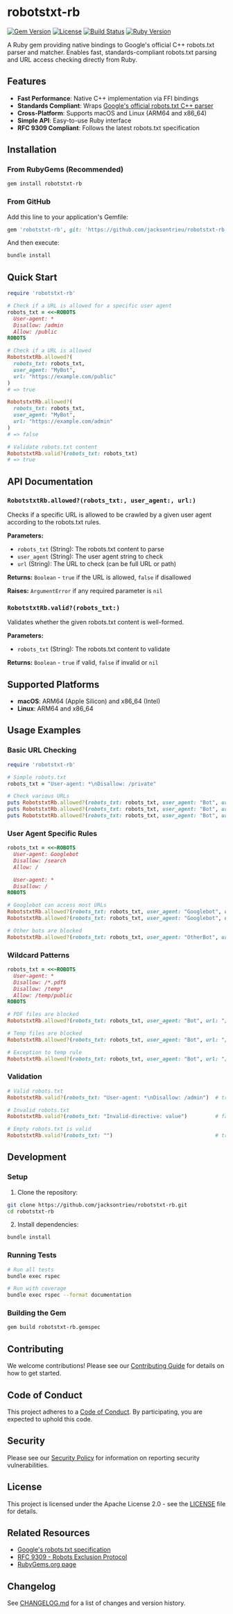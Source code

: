 # robotstxt-rb

[![Gem Version](https://badge.fury.io/rb/robotstxt-rb.svg)](https://badge.fury.io/rb/robotstxt-rb)
[![License](https://img.shields.io/badge/license-Apache%202.0-blue.svg)](https://opensource.org/licenses/Apache-2.0)
[![Build Status](https://github.com/jacksontrieu/robotstxt-rb/workflows/CI/badge.svg)](https://github.com/jacksontrieu/robotstxt-rb/actions)
[![Ruby Version](https://img.shields.io/badge/ruby-%3E%3D%202.0-brightgreen.svg)](https://www.ruby-lang.org/)

A Ruby gem providing native bindings to Google's official C++ robots.txt parser and matcher. Enables fast, standards-compliant robots.txt parsing and URL access checking directly from Ruby.

## Features

- **Fast Performance**: Native C++ implementation via FFI bindings
- **Standards Compliant**: Wraps [Google's official robots.txt C++ parser](https://github.com/google/robotstxt)
- **Cross-Platform**: Supports macOS and Linux (ARM64 and x86_64)
- **Simple API**: Easy-to-use Ruby interface
- **RFC 9309 Compliant**: Follows the latest robots.txt specification

## Installation

### From RubyGems (Recommended)

```bash
gem install robotstxt-rb
```

### From GitHub

Add this line to your application's Gemfile:

```ruby
gem 'robotstxt-rb', git: 'https://github.com/jacksontrieu/robotstxt-rb.git'
```

And then execute:

```bash
bundle install
```

## Quick Start

```ruby
require 'robotstxt-rb'

# Check if a URL is allowed for a specific user agent
robots_txt = <<~ROBOTS
  User-agent: *
  Disallow: /admin
  Allow: /public
ROBOTS

# Check if a URL is allowed
RobotstxtRb.allowed?(
  robots_txt: robots_txt,
  user_agent: "MyBot",
  url: "https://example.com/public"
)
# => true

RobotstxtRb.allowed?(
  robots_txt: robots_txt,
  user_agent: "MyBot",
  url: "https://example.com/admin"
)
# => false

# Validate robots.txt content
RobotstxtRb.valid?(robots_txt: robots_txt)
# => true
```

## API Documentation

### `RobotstxtRb.allowed?(robots_txt:, user_agent:, url:)`

Checks if a specific URL is allowed to be crawled by a given user agent according to the robots.txt rules.

**Parameters:**
- `robots_txt` (String): The robots.txt content to parse
- `user_agent` (String): The user agent string to check
- `url` (String): The URL to check (can be full URL or path)

**Returns:** `Boolean` - `true` if the URL is allowed, `false` if disallowed

**Raises:** `ArgumentError` if any required parameter is `nil`

### `RobotstxtRb.valid?(robots_txt:)`

Validates whether the given robots.txt content is well-formed.

**Parameters:**
- `robots_txt` (String): The robots.txt content to validate

**Returns:** `Boolean` - `true` if valid, `false` if invalid or `nil`

## Supported Platforms

- **macOS**: ARM64 (Apple Silicon) and x86_64 (Intel)
- **Linux**: ARM64 and x86_64

## Usage Examples

### Basic URL Checking

```ruby
require 'robotstxt-rb'

# Simple robots.txt
robots_txt = "User-agent: *\nDisallow: /private"

# Check various URLs
puts RobotstxtRb.allowed?(robots_txt: robots_txt, user_agent: "Bot", url: "/public")     # true
puts RobotstxtRb.allowed?(robots_txt: robots_txt, user_agent: "Bot", url: "/private")    # false
puts RobotstxtRb.allowed?(robots_txt: robots_txt, user_agent: "Bot", url: "/private/")   # false
```

### User Agent Specific Rules

```ruby
robots_txt = <<~ROBOTS
  User-agent: Googlebot
  Disallow: /search
  Allow: /

  User-agent: *
  Disallow: /
ROBOTS

# Googlebot can access most URLs
RobotstxtRb.allowed?(robots_txt: robots_txt, user_agent: "Googlebot", url: "/")           # true
RobotstxtRb.allowed?(robots_txt: robots_txt, user_agent: "Googlebot", url: "/search")     # false

# Other bots are blocked
RobotstxtRb.allowed?(robots_txt: robots_txt, user_agent: "OtherBot", url: "/")            # false
```

### Wildcard Patterns

```ruby
robots_txt = <<~ROBOTS
  User-agent: *
  Disallow: /*.pdf$
  Disallow: /temp*
  Allow: /temp/public
ROBOTS

# PDF files are blocked
RobotstxtRb.allowed?(robots_txt: robots_txt, user_agent: "Bot", url: "/document.pdf")     # false

# Temp files are blocked
RobotstxtRb.allowed?(robots_txt: robots_txt, user_agent: "Bot", url: "/temp/file")       # false

# Exception to temp rule
RobotstxtRb.allowed?(robots_txt: robots_txt, user_agent: "Bot", url: "/temp/public")     # true
```

### Validation

```ruby
# Valid robots.txt
RobotstxtRb.valid?(robots_txt: "User-agent: *\nDisallow: /admin")  # true

# Invalid robots.txt
RobotstxtRb.valid?(robots_txt: "Invalid-directive: value")         # false

# Empty robots.txt is valid
RobotstxtRb.valid?(robots_txt: "")                                 # true
```

## Development

### Setup

1. Clone the repository:
```bash
git clone https://github.com/jacksontrieu/robotstxt-rb.git
cd robotstxt-rb
```

2. Install dependencies:
```bash
bundle install
```

### Running Tests

```bash
# Run all tests
bundle exec rspec

# Run with coverage
bundle exec rspec --format documentation
```

### Building the Gem

```bash
gem build robotstxt-rb.gemspec
```

## Contributing

We welcome contributions! Please see our [Contributing Guide](CONTRIBUTING.md) for details on how to get started.

## Code of Conduct

This project adheres to a [Code of Conduct](CODE_OF_CONDUCT.md). By participating, you are expected to uphold this code.

## Security

Please see our [Security Policy](SECURITY.md) for information on reporting security vulnerabilities.

## License

This project is licensed under the Apache License 2.0 - see the [LICENSE](LICENSE) file for details.

## Related Resources

- [Google's robots.txt specification](https://developers.google.com/search/docs/crawling-indexing/robots/intro)
- [RFC 9309 - Robots Exclusion Protocol](https://tools.ietf.org/html/rfc9309)
- [RubyGems.org page](https://rubygems.org/gems/robotstxt-rb)

## Changelog

See [CHANGELOG.md](CHANGELOG.md) for a list of changes and version history.